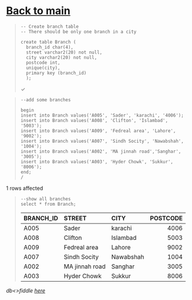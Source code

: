 # [Back to main](https://github.com/glaghari/database-assignement-2019)
<!-- -->
>     -- Create branch table
>     -- There should be only one branch in a city
>     
>     create table Branch (
>       branch_id char(4),
>       street varchar2(20) not null,
>       city varchar2(20) not null,
>       postcode int,
>       unique(city),
>       primary key (branch_id)
>       );
> 
> ✓

<!-- -->
>     --add some branches
>     
>     begin
>     insert into Branch values('A005', 'Sader', 'karachi', '4006');
>     insert into Branch values('A008', 'Clifton', 'Islambad', '5003');
>     insert into Branch values('A009', 'Fedreal area', 'Lahore', '9002');
>     insert into Branch values('A007', 'Sindh Socity', 'Nawabshah', '1004');
>     insert into Branch values('A002', 'MA jinnah road','Sanghar', '3005');
>     insert into Branch values('A003', 'Hyder Chowk', 'Sukkur', '8006');
>     end;
>     /
> 
1 rows affected

<!-- -->
>     --show all branches
>     select * from Branch;
> 
> | BRANCH_ID | STREET         | CITY      | POSTCODE |
> | :-------- | :------------- | :-------- | -------: |
> | A005      | Sader          | karachi   |     4006 |
> | A008      | Clifton        | Islambad  |     5003 |
> | A009      | Fedreal area   | Lahore    |     9002 |
> | A007      | Sindh Socity   | Nawabshah |     1004 |
> | A002      | MA jinnah road | Sanghar   |     3005 |
> | A003      | Hyder Chowk    | Sukkur    |     8006 |

*db<>fiddle [here](https://dbfiddle.uk/?rdbms=oracle_11.2&fiddle=333840c4d77f9ef7dab0aa2ad62c6c7b)*

